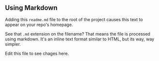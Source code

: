 ## Using Markdown

Adding this `readme.md` file to the root of the project causes this text to appear on your repo's homepage.

See that `.md` extension on the filename? That means the file is processed using markdown. It's an inline text format similar to HTML, but its way, way simpler.

Edit this file to see chages here.
